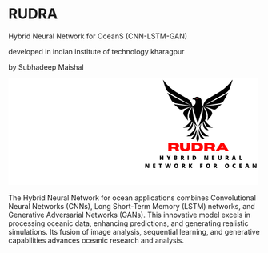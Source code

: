 # RUDRA
Hybrid Neural Network for OceanS (CNN-LSTM-GAN)





developed in indian institute of technology kharagpur



by Subhadeep Maishal 

![Figure](https://github.com/subhadeep-maishal/RUDRA/blob/main/2_rudra.png) 

The Hybrid Neural Network for ocean applications combines Convolutional Neural Networks (CNNs), Long Short-Term Memory (LSTM) networks, and Generative Adversarial Networks (GANs). This innovative model excels in processing oceanic data, enhancing predictions, and generating realistic simulations. Its fusion of image analysis, sequential learning, and generative capabilities advances oceanic research and analysis.
